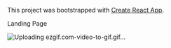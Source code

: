 This project was bootstrapped with [Create React App](https://github.com/facebook/create-react-app).

Landing Page


![Uploading ezgif.com-video-to-gif.gif…]()
